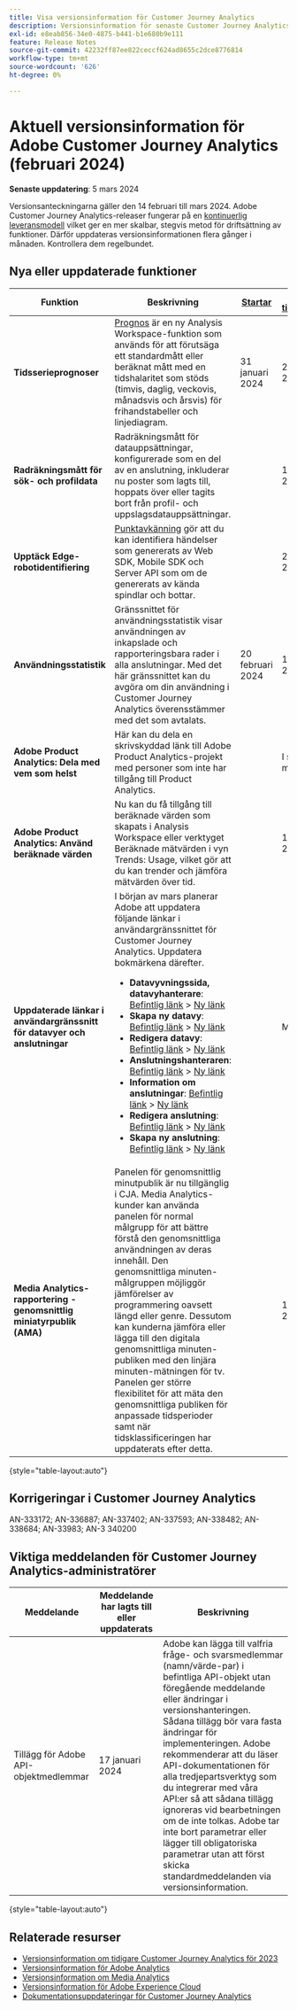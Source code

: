 ```yaml
---
title: Visa versionsinformation för Customer Journey Analytics
description: Versionsinformation för senaste Customer Journey Analytics
exl-id: e8eab856-34e0-4875-b441-b1e680b9e111
feature: Release Notes
source-git-commit: 42232ff87ee822ceccf624ad8655c2dce8776814
workflow-type: tm+mt
source-wordcount: '626'
ht-degree: 0%

---
```


# Aktuell versionsinformation för Adobe Customer Journey Analytics (februari 2024)

**Senaste uppdatering**: 5 mars 2024

Versionsanteckningarna gäller den 14 februari till mars 2024. Adobe Customer Journey Analytics-releaser fungerar på en [kontinuerlig leveransmodell](releases.md) vilket ger en mer skalbar, stegvis metod för driftsättning av funktioner. Därför uppdateras versionsinformationen flera gånger i månaden. Kontrollera dem regelbundet.

## Nya eller uppdaterade funktioner

| Funktion | Beskrivning | [Startar](releases.md) | [Allmän tillgänglighet](releases.md) |
| ----------- | ---------- | ------- | ---- |
| **Tidsserieprognoser** | [Prognos](../analysis-workspace/c-forecast/forecasting.md) är en ny Analysis Workspace-funktion som används för att förutsäga ett standardmått eller beräknat mått med en tidshalaritet som stöds (timvis, daglig, veckovis, månadsvis och årsvis) för frihandstabeller och linjediagram. | 31 januari 2024 | 21 februari 2024 |
| **Radräkningsmått för sök- och profildata** | Radräkningsmått för datauppsättningar, konfigurerade som en del av en anslutning, inkluderar nu poster som lagts till, hoppats över eller tagits bort från profil- och uppslagsdatauppsättningar. |  | 14 februari 2024 |
| **Upptäck Edge-robotidentifiering** | [Punktavkänning](https://experienceleague.adobe.com/docs/experience-platform/datastreams/bot-detection.html) gör att du kan identifiera händelser som genererats av Web SDK, Mobile SDK och Server API som om de genererats av kända spindlar och bottar. | | 29 april 2024 |
| **Användningsstatistik** | Gränssnittet för användningsstatistik visar användningen av inkapslade och rapporteringsbara rader i alla anslutningar. Med det här gränssnittet kan du avgöra om din användning i Customer Journey Analytics överensstämmer med det som avtalats. | 20 februari 2024 | 13 mars 2024 |
| **Adobe Product Analytics: Dela med vem som helst** | Här kan du dela en skrivskyddad länk till Adobe Product Analytics-projekt med personer som inte har tillgång till Product Analytics. |  | I slutet av mars 2024 |
| **Adobe Product Analytics: Använd beräknade värden** | Nu kan du få tillgång till beräknade värden som skapats i Analysis Workspace eller verktyget Beräknade mätvärden i vyn Trends: Usage, vilket gör att du kan trender och jämföra mätvärden över tid. |  | 16 februari 2024 |
| **Uppdaterade länkar i användargränssnitt för datavyer och anslutningar** | I början av mars planerar Adobe att uppdatera följande länkar i användargränssnittet för Customer Journey Analytics. Uppdatera bokmärkena därefter.<ul><li>**Datavyvningssida, datavyhanterare**: [Befintlig länk](https://experience.adobe.com/#/@aresstagevalidationco/platform/analytics/#/dataViewsCJA/manager) > [Ny länk](https://experience.adobe.com/#/@org/platform/analytics/#/apps/data-management/data-views)</li><li>**Skapa ny datavy**: [Befintlig länk](https://experience.adobe.com/#/@aresstagevalidationco/platform/analytics/#/dataViewsCJA/new) > [Ny länk](https://experience.adobe.com/#/@org/platform/analytics/#/apps/data-management/data-views/new)</li><li>**Redigera datavy**: [Befintlig länk](https://experience.adobe.com/#/@aresstagevalidationco/platform/analytics/#/dataViewsCJA/edit/dv_65b9f6eba2c6554743236e88) > [Ny länk](https://experience.adobe.com/#/@aresemeavalidationco/platform/analytics/#/apps/data-management/data-views/dv_62fde2e158324f2803c9e5d6/edit)</li><li>**Anslutningshanteraren**: [Befintlig länk](https://experience.adobe.com/#/@aresstagevalidationco/platform/analytics/#/connections2/manager) > [Ny länk](https://experience.adobe.com/#/@org/platform/analytics/#/apps/data-management/connections)</li><li>**Information om anslutningar**: [Befintlig länk](https://experience.adobe.com/#/@aresstagevalidationco/platform/analytics/#/connections2/view/dg_66749c92-784b-45bb-b114-e9e8377a2fc1) > [Ny länk](https://experience.adobe.com/#/@org/platform/analytics/#/apps/data-management/connections/dg_a2b297a6-9220-440d-a403-ee8fbf627cd8)</li><li>**Redigera anslutning**: [Befintlig länk](https://experience.adobe.com/#/@aresstagevalidationco/platform/analytics/#/connections2/edit/dg_66749c92-784b-45bb-b114-e9e8377a2fc1) > [Ny länk](https://experience.adobe.com/#/@org/platform/analytics/#/apps/data-management/connections/dg_a2b297a6-9220-440d-a403-ee8fbf627cd8/edit)</li><li>**Skapa ny anslutning**: [Befintlig länk](https://experience.adobe.com/#/@aresstagevalidationco/platform/analytics/#/connections2/new) > [Ny länk](https://experience.adobe.com/#/@org/platform/analytics/#/apps/data-management/connections/new/edit)</li></ul> |  | Mars 2024 |
| **Media Analytics-rapportering - genomsnittlig miniatyrpublik (AMA)** | Panelen för genomsnittlig minutpublik är nu tillgänglig i CJA. Media Analytics-kunder kan använda panelen för normal målgrupp för att bättre förstå den genomsnittliga användningen av deras innehåll. Den genomsnittliga minuten-målgruppen möjliggör jämförelser av programmering oavsett längd eller genre. Dessutom kan kunderna jämföra eller lägga till den digitala genomsnittliga minuten-publiken med den linjära minuten-mätningen för tv. Panelen ger större flexibilitet för att mäta den genomsnittliga publiken för anpassade tidsperioder samt när tidsklassificeringen har uppdaterats efter detta. |  | 14 mars 2024 |

{style="table-layout:auto"}

## Korrigeringar i Customer Journey Analytics

AN-333172; AN-336887; AN-337402; AN-337593; AN-338482; AN-338684; AN-33983; AN-3 340200

## Viktiga meddelanden för Customer Journey Analytics-administratörer

| Meddelande | Meddelande har lagts till eller uppdaterats | Beskrivning |
| --- | --- | --- |
| Tillägg för Adobe API-objektmedlemmar | 17 januari 2024 | Adobe kan lägga till valfria fråge- och svarsmedlemmar (namn/värde-par) i befintliga API-objekt utan föregående meddelande eller ändringar i versionshanteringen. Sådana tillägg bör vara fasta ändringar för implementeringen. Adobe rekommenderar att du läser API-dokumentationen för alla tredjepartsverktyg som du integrerar med våra API:er så att sådana tillägg ignoreras vid bearbetningen om de inte tolkas. Adobe tar inte bort parametrar eller lägger till obligatoriska parametrar utan att först skicka standardmeddelanden via versionsinformation. |

{style="table-layout:auto"}

## Relaterade resurser

* [Versionsinformation om tidigare Customer Journey Analytics för 2023](/help/release-notes/2023.md)
* [Versionsinformation för Adobe Analytics](https://experienceleague.adobe.com/docs/analytics/release-notes/latest.html?lang=en)
* [Versionsinformation om Media Analytics](https://experienceleague.adobe.com/docs/media-analytics/using/additional-resources/release-notes.html)
* [Versionsinformation för Adobe Experience Cloud](https://experienceleague.adobe.com/docs/release-notes/experience-cloud/current.html)
* [Dokumentationsuppdateringar för Customer Journey Analytics](/help/release-notes/doc-changes.md)
